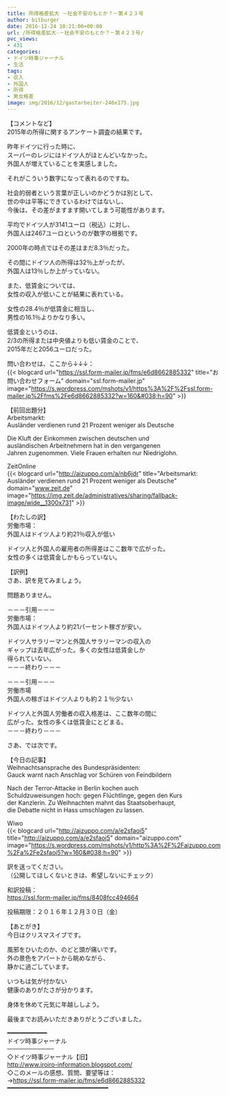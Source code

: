 ```yaml
---
title: 所得格差拡大 －社会不安のもとか？－第４２３号
author: bitburger
date: 2016-12-24 10:21:00+00:00
url: /所得格差拡大-－社会不安のもとか？－第４２３号/
pvc_views:
- 431
categories:
- ドイツ時事ジャーナル
- 生活
tags:
- 収入
- 外国人
- 所得
- 男女格差
image: img/2016/12/gastarbeiter-246x175.jpg
---
```

【コメントなど】  
2015年の所得に関するアンケート調査の結果です。 

昨年ドイツに行った時に、  
スーパーのレジにはドイツ人がほとんどいなかった。  
外国人が増えていることを実感しました。 

それがこういう数字になって表れるのですね。

社会的弱者という言葉が正しいのかどうかは別として、  
世の中は平等にできているわけではないし、  
今後は、その差がますます開いてしまう可能性があります。

平均でドイツ人が3141ユーロ（税込）に対し、  
外国人は2467ユーロというのが数字の根拠です。

2000年の時点ではその差はまだ8.3％だった。

その間にドイツ人の所得は32％上がったが、  
外国人は13％しか上がっていない。 

また、低賃金については、  
女性の収入が低いことが結果に表れている。 

女性の28.4％が低賃金に相当し、  
男性の16.1％よりかなり多い。 

低賃金というのは、  
2/3の所得または中央値よりも低い賃金のことで、  
2015年だと2056ユーロだった。 

問い合わせは、ここから↓↓↓：  
{{< blogcard url="https://ssl.form-mailer.jp/fms/e6d8662885332" title="&#12362;&#21839;&#12356;&#21512;&#12431;&#12379;&#12501;&#12457;&#12540;&#12512;" domain="ssl.form-mailer.jp" image="https://s.wordpress.com/mshots/v1/https%3A%2F%2Fssl.form-mailer.jp%2Ffms%2Fe6d8662885332?w=160&#038;h=90" >}} 

【前回出題分】  
Arbeitsmarkt:  
Ausländer verdienen rund 21 Prozent weniger als Deutsche 

Die Kluft der Einkommen zwischen deutschen und  
ausländischen Arbeitnehmern hat in den vergangenen  
Jahren zugenommen. Viele Frauen erhalten nur Niedriglohn. 

ZeitOnline  
{{< blogcard url="http://aizuppo.com/a/nb6jdr" title="Arbeitsmarkt: Ausländer verdienen rund 21 Prozent weniger als Deutsche" domain="www.zeit.de" image="https://img.zeit.de/administratives/sharing/fallback-image/wide__1300x731" >}} 

【わたしの訳】  
労働市場：  
外国人はドイツ人より約21％収入が低い 

ドイツ人と外国人の雇用者の所得差はここ数年で広がった。  
女性の多くは低賃金しかもらっていない。 

【訳例】  
さあ、訳を見てみましょう。

問題ありません。 

－－－引用－－－  
労働市場：  
外国人はドイツ人より約21パーセント稼ぎが安い。  
  
ドイツ人サラリーマンと外国人サラリーマンの収入の  
ギャップは去年広がった。多くの女性は低賃金しか  
得られていない。  
－－－終わり－－－ 

－－－引用－－－  
労働市場  
外国人の稼ぎはドイツ人よりも約２１％少ない  
  
ドイツ人と外国人労働者の収入格差は、ここ数年の間に  
広がった。女性の多くは低賃金にとどまる。  
－－－終わり－－－ 

さあ、では次です。 

【今日の記事】  
Weihnachtsansprache des Bundespräsidenten:  
Gauck warnt nach Anschlag vor Schüren von Feindbildern 

Nach der Terror-Attacke in Berlin kochen auch  
Schuldzuweisungen hoch: gegen Flüchtlinge, gegen den Kurs  
der Kanzlerin. Zu Weihnachten mahnt das Staatsoberhaupt,  
die Debatte nicht in Hass umschlagen zu lassen. 

Wiwo  
{{< blogcard url="http://aizuppo.com/a/e2sfaoi5" title="http://aizuppo.com/a/e2sfaoi5" domain="aizuppo.com" image="https://s.wordpress.com/mshots/v1/http%3A%2F%2Faizuppo.com%2Fa%2Fe2sfaoi5?w=160&#038;h=90" >}} 

訳を送ってください。  
（公開してほしくないときは、希望しないにチェック） 

和訳投稿：  
 <https://ssl.form-mailer.jp/fms/8408fcc494664> 

投稿期限：２０１６年１２月３０日（金） 

【あとがき】  
今日はクリスマスイブです。 

風邪をひいたのか、のどと頭が痛いです。  
外の景色をアパートから眺めながら、  
静かに過ごしています。 

いつもは気が付かない  
健康のありがたさが分かります。 

身体を休めて元気に年越ししよう。

最後までお読みいただきありがとうございました。 

━━━━━━━━━━━  
ドイツ時事ジャーナル  
───────────  
◇ドイツ時事ジャーナル【旧】  
<http://www.iroiro-information.blogspot.com/>  
◇このメールの感想、質問、要望等は：  
-><https://ssl.form-mailer.jp/fms/e6d8662885332> ━━━━━━━━━━━━━━━━━━━━━━━━━━━━